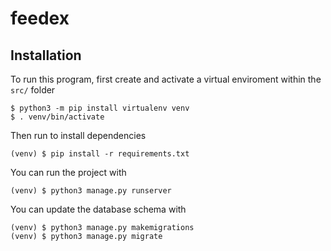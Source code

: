 # feedex

## Installation

To run this program, first create and activate a virtual enviroment within the `src/` folder

```
$ python3 -m pip install virtualenv venv
$ . venv/bin/activate
```

Then run to install dependencies
```
(venv) $ pip install -r requirements.txt
```

You can run the project with
```
(venv) $ python3 manage.py runserver
```

You can update the database schema with
```
(venv) $ python3 manage.py makemigrations
(venv) $ python3 manage.py migrate
```